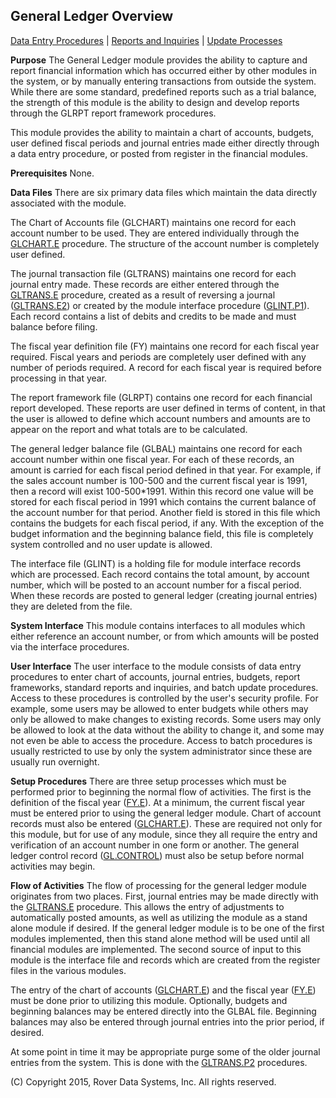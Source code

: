 ## General Ledger Overview
<PageHeader />

[Data Entry Procedures](../assets/GL-ENTRY/README.md) | [Reports and Inquiries](../assets/GL-REPORT/README.md)
| [Update Processes](../assets/GL-PROCESS/README.md)

**Purpose**
The General Ledger module provides the ability to capture and report financial
information which has occurred either by other modules in the system, or by
manually entering transactions from outside the system. While there are some
standard, predefined reports such as a trial balance, the strength of this
module is the ability to design and develop reports through the GLRPT report
framework procedures.

This module provides the ability to maintain a chart of accounts, budgets,
user defined fiscal periods and journal entries made either directly through a
data entry procedure, or posted from register in the financial modules.

**Prerequisites**
None.

**Data Files**
There are six primary data files which maintain the data directly associated
with the module.

The Chart of Accounts file (GLCHART) maintains one record for each account
number to be used. They are entered individually through the
[GLCHART.E](../assets/GLCHART-E/README.md) procedure. The structure of the account number is
completely user defined.

The journal transaction file (GLTRANS) maintains one record for each journal
entry made. These records are either entered through the
[GLTRANS.E](../assets/GLTRANS-E/README.md) procedure, created as a result of reversing a
journal ([GLTRANS.E2](../assets/GLTRANS-E2/README.md)) or created by the module interface
procedure ([GLINT.P1](../assets/GLINT-P1/README.md)). Each record contains a list of debits
and credits to be made and must balance before filing.

The fiscal year definition file (FY) maintains one record for each fiscal year
required. Fiscal years and periods are completely user defined with any number
of periods required. A record for each fiscal year is required before
processing in that year.

The report framework file (GLRPT) contains one record for each financial
report developed. These reports are user defined in terms of content, in that
the user is allowed to define which account numbers and amounts are to appear
on the report and what totals are to be calculated.

The general ledger balance file (GLBAL) maintains one record for each account
number within one fiscal year. For each of these records, an amount is carried
for each fiscal period defined in that year. For example, if the sales account
number is 100-500 and the current fiscal year is 1991, then a record will
exist 100-500*1991. Within this record one value will be stored for each
fiscal period in 1991 which contains the current balance of the account number
for that period. Another field is stored in this file which contains the
budgets for each fiscal period, if any. With the exception of the budget
information and the beginning balance field, this file is completely system
controlled and no user update is allowed.

The interface file (GLINT) is a holding file for module interface records
which are processed. Each record contains the total amount, by account number,
which will be posted to an account number for a fiscal period. When these
records are posted to general ledger (creating journal entries) they are
deleted from the file.

**System Interface**
This module contains interfaces to all modules which either reference an
account number, or from which amounts will be posted via the interface
procedures.

**User Interface**
The user interface to the module consists of data entry procedures to enter
chart of accounts, journal entries, budgets, report frameworks, standard
reports and inquiries, and batch update procedures. Access to these procedures
is controlled by the user's security profile. For example, some users may be
allowed to enter budgets while others may only be allowed to make changes to
existing records. Some users may only be allowed to look at the data without
the ability to change it, and some may not even be able to access the
procedure. Access to batch procedures is usually restricted to use by only the
system administrator since these are usually run overnight.

**Setup Procedures**
There are three setup processes which must be performed prior to beginning the
normal flow of activities. The first is the definition of the fiscal year
([FY.E](../assets/FY-E/README.md)). At a minimum, the current fiscal year must be entered
prior to using the general ledger module. Chart of account records must also
be entered ([GLCHART.E](../assets/GLCHART-E/README.md)). These are required not only for this
module, but for use of any module, since they all require the entry and
verification of an account number in one form or another. The general ledger
control record ([GL.CONTROL](../assets/GL-CONTROL/README.md)) must also be setup before normal
activities may begin.

**Flow of Activities**
The flow of processing for the general ledger module originates from two
places. First, journal entries may be made directly with the
[GLTRANS.E](../assets/GLTRANS-E/README.md) procedure. This allows the entry of adjustments to
automatically posted amounts, as well as utilizing the module as a stand alone
module if desired. If the general ledger module is to be one of the first
modules implemented, then this stand alone method will be used until all
financial modules are implemented. The second source of input to this module
is the interface file and records which are created from the register files in
the various modules.

The entry of the chart of accounts ([GLCHART.E](../assets/GLCHART-E/README.md)) and the fiscal
year ([FY.E](../assets/FY-E/README.md)) must be done prior to utilizing this module.
Optionally, budgets and beginning balances may be entered directly into the
GLBAL file. Beginning balances may also be entered through journal entries
into the prior period, if desired.

At some point in time it may be appropriate purge some of the older journal
entries from the system. This is done with the [GLTRANS.P2](../assets/GLTRANS-P2/README.md)
procedures.


(C) Copyright 2015, Rover Data Systems, Inc.
All rights reserved.<br>
<badge text= "Version 8.10.57 " vertical="middle" />

<PageFooter />
